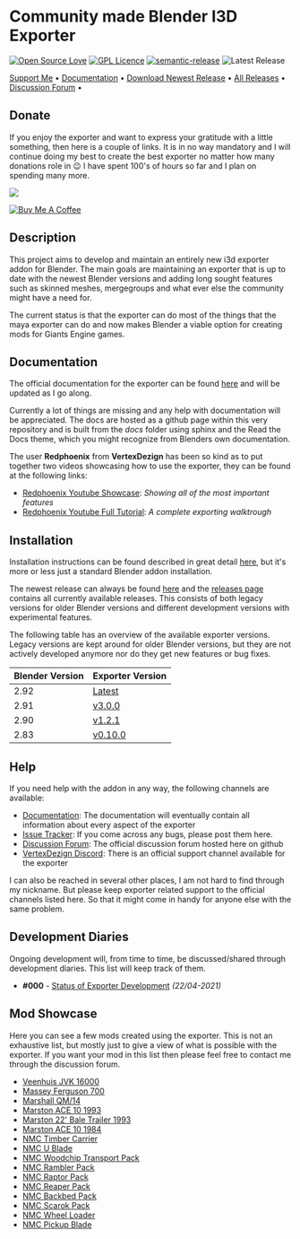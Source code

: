 # Community made Blender I3D Exporter
[![Open Source Love](https://badges.frapsoft.com/os/v1/open-source.png?v=103)](https://github.com/ellerbrock/open-source-badges/)
[![GPL Licence](https://badges.frapsoft.com/os/gpl/gpl.png?v=103)](https://opensource.org/licenses/GPL-3.0/)
[![semantic-release](https://img.shields.io/badge/%20%20%F0%9F%93%A6%F0%9F%9A%80-semantic--release-e10079.svg)](https://github.com/semantic-release/semantic-release)
![Latest Release](https://github.com/StjerneIdioten/I3D-Blender-Addon/workflows/Release/badge.svg)

<p align="left">
  <a href="https://www.buymeacoffee.com/StjerneIdioten">Support Me</a> •
  <a href="https://stjerneidioten.github.io/I3D-Blender-Addon">Documentation</a> •
  <a href="https://github.com/StjerneIdioten/I3D-Blender-Addon/releases/latest/download/i3d_exporter.zip">Download Newest Release</a> •
  <a href="https://github.com/StjerneIdioten/I3D-Blender-Addon/releases">All Releases</a> •
  <a href="https://github.com/StjerneIdioten/I3D-Blender-Addon/discussions">Discussion Forum</a> •
</p>

## Donate
If you enjoy the exporter and want to express your gratitude with a little something, then here is a couple of links. It is in no way mandatory and I will continue doing my best to create the best exporter no matter how many donations role in 😉 I have spent 100's of hours so far and I plan on spending many more.

<a href="https://www.buymeacoffee.com/StjerneIdioten"><img src="https://img.buymeacoffee.com/button-api/?text=Buy me a beverage&emoji=🥤&slug=StjerneIdioten&button_colour=BD5FFF&font_colour=ffffff&font_family=Poppins&outline_colour=000000&coffee_colour=FFDD00"></a>

<a href="https://www.paypal.com/cgi-bin/webscr?cmd=_donations&business=3BLFKTJDUC4Y6&currency_code=EUR&source=url" target="_blank"><img src="https://www.paypalobjects.com/en_US/DK/i/btn/btn_donateCC_LG.gif" alt="Buy Me A Coffee"></a>


## Description

This project aims to develop and maintain an entirely new i3d exporter addon for Blender. The main goals are maintaining an exporter that is up to date with the newest Blender versions and adding long sought features such as skinned meshes, mergegroups and what ever else the community might have a need for.

The current status is that the exporter can do most of the things that the maya exporter can do and now makes Blender a viable option for creating mods for Giants Engine games.

## Documentation
The official documentation for the exporter can be found [here](https://stjerneidioten.github.io/I3D-Blender-Addon/) and will be updated as I go along. 

Currently a lot of things are missing and any help with documentation will be appreciated. The docs are hosted as a github page within this very repository and is built from the *docs* folder using sphinx and the Read the Docs theme, which you might recognize from Blenders own documentation.

The user **Redphoenix** from **VertexDezign** has been so kind as to put together two videos showcasing how to use the exporter, they can be found at the following links:
* [Redphoenix Youtube Showcase](https://www.youtube.com/watch?v=lRDPuKh9gow): *Showing all of the most important features*
* [Redphoenix Youtube Full Tutorial](https://www.youtube.com/watch?v=O1jBP9EVauU&t=4s): *A complete exporting walktrough*

## Installation
Installation instructions can be found described in great detail [here](https://stjerneidioten.github.io/I3D-Blender-Addon/installation.html), but it's more or less just a standard Blender addon installation.

The newest release can always be found [here](https://github.com/StjerneIdioten/I3D-Blender-Addon/releases/latest) and the [releases page](https://github.com/StjerneIdioten/I3D-Blender-Addon/releases) contains all currently available releases. This consists of both legacy versions for older Blender versions and different development versions with experimental features.

The following table has an overview of the available exporter versions. Legacy versions are kept around for older Blender versions, but they are not actively developed anymore nor do they get new features or bug fixes.

Blender Version | Exporter Version
--------|-------
2.92 | [Latest](https://github.com/StjerneIdioten/I3D-Blender-Addon/releases/latest/download/i3d_exporter.zip)
2.91 | [v3.0.0](https://github.com/StjerneIdioten/I3D-Blender-Addon/releases/download/v3.0.0/i3d_exporter.zip)
2.90 | [v1.2.1](https://github.com/StjerneIdioten/I3D-Blender-Addon/releases/download/v1.2.1/i3d_exporter.zip)
2.83 | [v0.10.0](https://github.com/StjerneIdioten/I3D-Blender-Addon/releases/download/v0.10.0/i3d_exporter.zip)


## Help

If you need help with the addon in any way, the following channels are available:
* [Documentation](https://stjerneidioten.github.io/I3D-Blender-Addon): The documentation will eventually contain all information about every aspect of the exporter
* [Issue Tracker](https://github.com/StjerneIdioten/I3D-Blender-Addon/issues): If you come across any bugs, please post them here.
* [Discussion Forum](https://github.com/StjerneIdioten/I3D-Blender-Addon/discussions): The official discussion forum hosted here on github
* [VertexDezign Discord](https://discord.com/invite/vertexdezign): There is an official support channel available for the exporter

I can also be reached in several other places, I am not hard to find through my nickname. But please keep exporter related support to the official channels listed here. So that it might come in handy for anyone else with the same problem.

## Development Diaries

Ongoing development will, from time to time, be discussed/shared through development diaries. This list will keep track of them.
* **#000** - [Status of Exporter Development](https://github.com/StjerneIdioten/I3D-Blender-Addon/discussions/129) *(22/04-2021)*

## Mod Showcase

Here you can see a few mods created using the exporter. This is not an exhaustive list, but mostly just to give a view of what is possible with the exporter.
If you want your mod in this list then please feel free to contact me through the discussion forum.

- [Veenhuis JVK 16000](https://www.farming-simulator.com/mod.php?lang=en&country=dk&mod_id=158125&title=fs2019)
- [Massey Ferguson 700](https://www.farming-simulator.com/mod.php?lang=en&country=dk&mod_id=188982&title=fs2019)
- [Marshall QM/14](https://www.farming-simulator.com/mod.php?lang=en&country=dk&mod_id=187971&title=fs2019)
- [Marston ACE 10 1993](https://www.farming-simulator.com/mod.php?lang=en&country=dk&mod_id=187042&title=fs2019)
- [Marston 22' Bale Trailer 1993](https://www.farming-simulator.com/mod.php?lang=en&country=dk&mod_id=183611&title=fs2019)
- [Marston ACE 10 1984](https://www.farming-simulator.com/mod.php?lang=en&country=dk&mod_id=181044&title=fs2019)
- [NMC Timber Carrier](https://www.farming-simulator.com/mod.php?lang=en&country=us&mod_id=186549&title=fs2019)
- [NMC U Blade](https://www.farming-simulator.com/mod.php?lang=en&country=us&mod_id=187653&title=fs2019)
- [NMC Woodchip Transport Pack](https://www.farming-simulator.com/mod.php?lang=en&country=us&mod_id=185747&title=fs2019)
- [NMC Rambler Pack](https://www.farming-simulator.com/mod.php?lang=en&country=us&mod_id=181832&title=fs2019)
- [NMC Raptor Pack](https://www.farming-simulator.com/mod.php?lang=en&country=us&mod_id=181833&title=fs2019)
- [NMC Reaper Pack](https://www.farming-simulator.com/mod.php?lang=en&country=us&mod_id=181834&title=fs2019)
- [NMC Backbed Pack](https://www.farming-simulator.com/mod.php?lang=en&country=us&mod_id=181835&title=fs2019)
- [NMC Scarok Pack](https://www.farming-simulator.com/mod.php?lang=en&country=us&mod_id=135769&title=fs2019)
- [NMC Wheel Loader](https://www.farming-simulator.com/mod.php?lang=en&country=us&mod_id=189680&title=fs2019)
- [NMC Pickup Blade](https://www.farming-simulator.com/mod.php?lang=en&country=us&mod_id=189681&title=fs2019)
